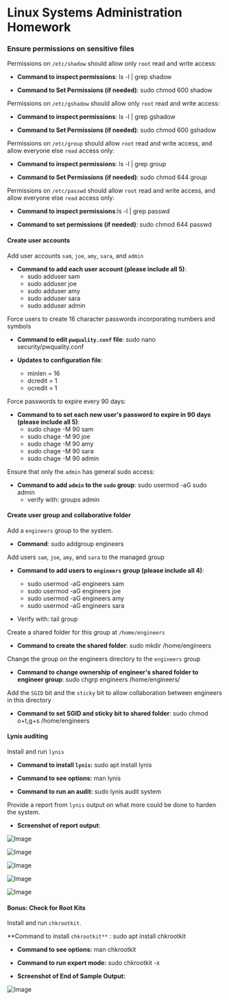 # Linux Systems Administration Homework

### Ensure permissions on sensitive files

Permissions on `/etc/shadow` should allow only `root` read and write access:

- **Command to inspect permissions**: ls -l | grep shadow

- **Command to Set Permissions (if needed)**: sudo chmod 600 shadow

Permissions on `/etc/gshadow` should allow only `root` read and write access:

- **Command to inspect permissions**: ls -l | grep gshadow

- **Command to Set Permissions (if needed)**: sudo chmod 600 gshadow

Permissions on `/etc/group` should allow `root` read and write access, and allow everyone else `read` access only:

- **Command to inspect permissions**: ls -l | grep group

- **Command to Set Permissions (if needed)**: sudo chmod 644 group

Permissions on `/etc/passwd` should allow `root` read and write access, and allow everyone else `read` access only:

- **Command to inspect permissions**:ls -l | grep passwd

- **Command to set permissions (if needed)**: sudo chmod 644 passwd

#### Create user accounts

Add user accounts `sam`, `joe`, `amy`, `sara`, and `admin`

- **Command to add each user account (please include all 5)**:
  - sudo adduser sam
  - sudo adduser joe
  - sudo adduser amy
  - sudo adduser sara
  - sudo adduser admin

Force users to create 16 character passwords incorporating numbers and symbols

- **Command to edit `pwquality.conf` file**: sudo nano security/pwquality.conf

- **Updates to configuration file**: 
  - minlen = 16
  - dcredit = 1
  - ocredit = 1

Force passwords to expire every 90 days:

- **Command to to set each new user's password to expire in 90 days (please include all 5)**: 
  - sudo chage -M 90 sam
  - sudo chage -M 90 joe
  - sudo chage -M 90 amy
  - sudo chage -M 90 sara
  - sudo chage -M 90 admin

Ensure that only the `admin` has general sudo access:

- **Command to add `admin` to the `sudo` group**: sudo usermod -aG sudo admin
  - verify with: groups admin

#### Create user group and collaborative folder

Add a `engineers` group to the system.

- **Command**: sudo addgroup engineers

Add users `sam`, `joe`, `amy`, and `sara` to the managed group

- **Command to add users to `engineers` group (please include all 4)**:
  - sudo usermod -aG engineers sam
  - sudo usermod -aG engineers joe
  - sudo usermod -aG engineers amy
  - sudo usermod -aG engineers sara

- Verify with: tail group

Create a shared folder for this group at `/home/engineers`

- **Command to create the shared folder**: sudo mkdir /home/engineers

Change the group on the engineers directory to the `engineers` group

- **Command to change ownership of engineer's shared folder to engineer group**: sudo chgrp engineers /home/engineers/

Add the `SGID` bit and the `sticky` bit to allow collaboration between engineers in this directory

- **Command to set SGID and sticky bit to shared folder**: sudo chmod o+t,g+s /home/engineers

#### Lynis auditing

Install and run `lynis`

- **Command to install `lynis`:** sudo apt install lynis

- **Command to see options:** man lynis

- **Command to run an audit:** sudo lynis audit system

Provide a report from `lynis` output on what more could be done to harden the system.

- **Screenshot of report output**:

![Image](https://github.com/criscollazos/ucla-cybersecurity-assignments/blob/master/images/linux1.png)

![Image](https://github.com/criscollazos/ucla-cybersecurity-assignments/blob/master/images/linux2.png)

![Image](https://github.com/criscollazos/ucla-cybersecurity-assignments/blob/master/images/linux3.png)

![Image](https://github.com/criscollazos/ucla-cybersecurity-assignments/blob/master/images/linux4.png)

![Image](https://github.com/criscollazos/ucla-cybersecurity-assignments/blob/master/images/linux5.png)


#### Bonus: Check for Root Kits

Install and run `chkrootkit`.

**Command to install `chkrootkit**` : sudo apt install chkrootkit 

- **Command to see options:** man chkrootkit

- **Command to run expert mode:** sudo chkrootkit -x

- **Screenshot of End of Sample Output:**

![Image](https://github.com/criscollazos/ucla-cybersecurity-assignments/blob/master/images/linux6.png)

